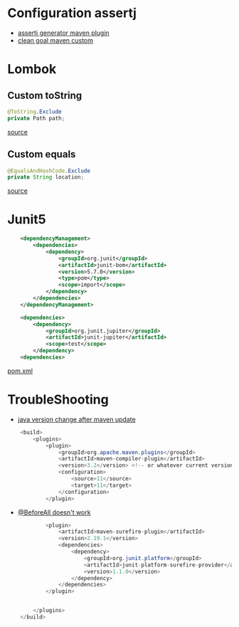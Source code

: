 
# Configuration assertj

- [assertj generator maven plugin](https://joel-costigliola.github.io/assertj/assertj-assertions-generator-maven-plugin.html)
- [clean goal maven custom](https://maven.apache.org/plugins/maven-clean-plugin/examples/delete_additional_files.html)

# Lombok

## Custom toString

```java
@ToString.Exclude
private Path path;
```

[source](https://projectlombok.org/features/ToString)

## Custom equals

```java
@EqualsAndHashCode.Exclude
private String location;
```

[source](https://projectlombok.org/features/EqualsAndHashCode)

# Junit5

```xml
	<dependencyManagement>
		<dependencies>
			<dependency>
				<groupId>org.junit</groupId>
				<artifactId>junit-bom</artifactId>
				<version>5.7.0</version>
				<type>pom</type>
				<scope>import</scope>
			</dependency>
		</dependencies>
	</dependencyManagement>

	<dependencies>
		<dependency>
			<groupId>org.junit.jupiter</groupId>
			<artifactId>junit-jupiter</artifactId>
			<scope>test</scope>
		</dependency>
	<dependencies>

```

[pom.xml](https://github.com/junit-team/junit5-samples/blob/r5.7.0/junit5-jupiter-starter-maven/pom.xml)

# TroubleShooting 


- [java version change after maven update](https://stackoverflow.com/questions/28509928/java-version-automatically-change-to-java-1-5-after-maven-update)

```java
	<build>
		<plugins>
			<plugin>
				<groupId>org.apache.maven.plugins</groupId>
				<artifactId>maven-compiler-plugin</artifactId>
				<version>3.2</version> <!-- or whatever current version -->
				<configuration>
					<source>11</source>
					<target>11</target>
				</configuration>
			</plugin>
```

- [@BeforeAll doesn't work](https://stackoverflow.com/questions/49441049/junit-5-does-not-execute-method-annotated-with-beforeeach)

```java
			<plugin>
				<artifactId>maven-surefire-plugin</artifactId>
				<version>2.19.1</version>
				<dependencies>
					<dependency>
						<groupId>org.junit.platform</groupId>
						<artifactId>junit-platform-surefire-provider</artifactId>
						<version>1.1.0</version>
					</dependency>
				</dependencies>
			</plugin>


		</plugins>
	</build>
```

  
